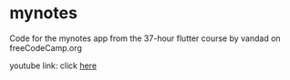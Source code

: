 # mynotes

Code for the mynotes app from the 37-hour flutter course by vandad on freeCodeCamp.org

youtube link: click [here](https://www.youtube.com/watch?v=VPvVD8t02U8&list=LL&index=55&t=98980s)
```

```